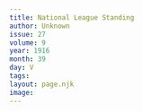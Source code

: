 ```yaml
---
title: National League Standing
author: Unknown
issue: 27
volume: 9
year: 1916
month: 39
day: V
tags:
layout: page.njk
image:
---
```


